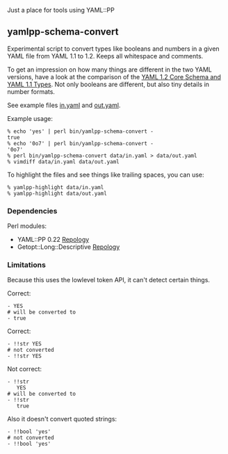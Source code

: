 Just a place for tools using YAML::PP

## yamlpp-schema-convert

Experimental script to convert types like booleans and numbers in a given
YAML file from YAML 1.1 to 1.2. Keeps all whitespace and comments.

To get an impression on how many things are different in the two YAML versions,
have a look at the comparison of the [YAML 1.2 Core Schema and YAML 1.1
Types](https://perlpunk.github.io/yaml-test-schema/data.html).
Not only booleans are different, but also tiny details in number formats.

See example files [in.yaml](/data/in.yaml) and [out.yaml](/data/out.yaml).

Example usage:

    % echo 'yes' | perl bin/yamlpp-schema-convert -
    true
    % echo '0o7' | perl bin/yamlpp-schema-convert -
    '0o7'
    % perl bin/yamlpp-schema-convert data/in.yaml > data/out.yaml
    % vimdiff data/in.yaml data/out.yaml

To highlight the files and see things like trailing spaces, you can use:

    % yamlpp-highlight data/in.yaml
    % yamlpp-highlight data/out.yaml

### Dependencies

Perl modules:
* YAML::PP 0.22 [Repology](https://repology.org/project/perl:yaml-pp/versions)
* Getopt::Long::Descriptive [Repology](https://repology.org/project/perl:getopt-long-descriptive/versions)

### Limitations

Because this uses the lowlevel token API, it can't detect certain things.

Correct:

    - YES
    # will be converted to
    - true

Correct:

    - !!str YES
    # not converted
    - !!str YES

Not correct:

    - !!str
       YES
    # will be converted to
    - !!str
       true

Also it doesn't convert quoted strings:

    - !!bool 'yes'
    # not converted
    - !!bool 'yes'

